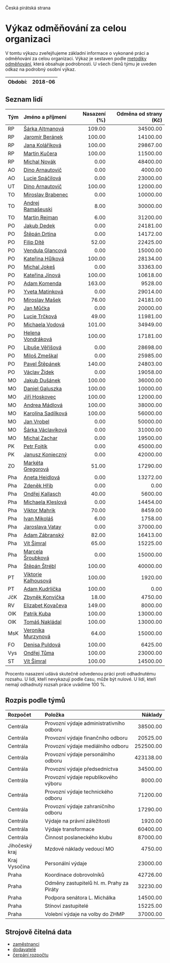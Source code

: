 Česká pirátská strana

Výkaz odměňování za celou organizaci
===========================

V tomtu výkazu zveřejňujeme základní informace o vykonané práci a odměňování
za celou organizaci. Výkaz je sestaven podle [metodiky odměňování][metodika],
která obsahuje podrobnosti. U všech členů týmu je uveden odkaz na podrobný osobní výkaz.

Období:                  | 2018-06
-----------------------  | --------------------


Seznam lidí
--------------

| Tým   | Jméno a příjmení                                                  |   Nasazení (%) |   Odměna od strany (Kč) |
|:------|:------------------------------------------------------------------|---------------:|------------------------:|
| RP    | [Šárka Altmanová](../../tymy/RP/2018/06/sarka-altmanova/)         |         109.00 |                34500.00 |
| RP    | [Jaromír Beránek](../../tymy/RP/2018/06/jaromir-beranek/)         |         100.00 |                14100.00 |
| RP    | [Jana Koláříková](../../tymy/RP/2018/06/jana-kolarikova/)         |         100.00 |                29867.00 |
| RP    | [Martin Kučera](../../tymy/RP/2018/06/martin-kucera/)             |         100.00 |                11500.00 |
| RP    | [Michal Novák](../../tymy/RP/2018/06/michal-novak/)               |           0.00 |                48400.00 |
| AO    | [Dino Arnautovič](../../tymy/AO/2018/06/dino-arnautovic/)         |           0.00 |                 4000.00 |
| AO    | [Lucie Spáčilová](../../tymy/AO/2018/06/lucie-spacilova/)         |           0.00 |                23000.00 |
| UT    | [Dino Arnautovič](../../tymy/UT/2018/06/dino-arnautovic/)         |         100.00 |                12000.00 |
| TO    | [Miroslav Brabenec](../../tymy/TO/2018/06/miroslav-brabenec/)     |           0.00 |                10000.00 |
| TO    | [Andrej Ramašeuski](../../tymy/TO/2018/06/andrej-ramaseuski/)     |           8.00 |                30000.00 |
| TO    | [Martin Rejman](../../tymy/TO/2018/06/martin-rejman/)             |           6.00 |                31200.00 |
| PO    | [Jakub Dedek](../../tymy/PO/2018/06/jakub-dedek/)                 |           0.00 |                24181.00 |
| PO    | [Štěpán Drtina](../../tymy/PO/2018/06/stepan-drtina/)             |           0.00 |                14172.00 |
| PO    | [Filip Dítě](../../tymy/PO/2018/06/filip-dite/)                   |          52.00 |                22425.00 |
| PO    | [Vendula Glancová](../../tymy/PO/2018/06/vendula-glancova/)       |           0.00 |                15000.00 |
| PO    | [Kateřina Hůlková](../../tymy/PO/2018/06/katerina-hulkova/)       |         100.00 |                28134.00 |
| PO    | [Michal Jokeš](../../tymy/PO/2018/06/michal-jokes/)               |           0.00 |                33363.00 |
| PO    | [Kateřina Jínová](../../tymy/PO/2018/06/katerina-jinova/)         |         100.00 |                10618.00 |
| PO    | [Adam Komenda](../../tymy/PO/2018/06/adam-komenda/)               |         163.00 |                 9528.00 |
| PO    | [Yveta Matinková](../../tymy/PO/2018/06/yveta-matinkova/)         |           0.00 |                29014.00 |
| PO    | [Miroslav Mašek](../../tymy/PO/2018/06/miroslav-masek/)           |          76.00 |                24181.00 |
| PO    | [Jan Můčka](../../tymy/PO/2018/06/jan-mucka/)                     |           0.00 |                20000.00 |
| PO    | [Lucie Trčková](../../tymy/PO/2018/06/lucie-trckova/)             |          49.00 |                11981.00 |
| PO    | [Michaela Vodová](../../tymy/PO/2018/06/michaela-vodova/)         |         101.00 |                34949.00 |
| PO    | [Helena Vondráková](../../tymy/PO/2018/06/helena-vondrakova/)     |         100.00 |                17181.00 |
| PO    | [Libuše Věříšová](../../tymy/PO/2018/06/libuse-verisova/)         |           0.00 |                28698.00 |
| PO    | [Miloš Zmeškal](../../tymy/PO/2018/06/milos-zmeskal/)             |           0.00 |                25985.00 |
| PO    | [Pavel Štěpánek](../../tymy/PO/2018/06/pavel-stepanek/)           |         140.00 |                24803.00 |
| PO    | [Václav Žídek](../../tymy/PO/2018/06/vaclav-zidek/)               |           0.00 |                19058.00 |
| MO    | [Jakub Dušánek](../../tymy/MO/2018/06/jakub-dusanek/)             |         100.00 |                36000.00 |
| MO    | [Daniel Galuszka](../../tymy/MO/2018/06/daniel-galuszka/)         |         100.00 |                10000.00 |
| MO    | [Jiří Hoskovec](../../tymy/MO/2018/06/jiri-hoskovec/)             |         100.00 |                12000.00 |
| MO    | [Andrea Mádlová](../../tymy/MO/2018/06/andrea-madlova/)           |         100.00 |                38000.00 |
| MO    | [Karolína Sadílková](../../tymy/MO/2018/06/karolina-sadilkova/)   |         100.00 |                56000.00 |
| MO    | [Jan Vrobel](../../tymy/MO/2018/06/jan-vrobel/)                   |           0.00 |                50000.00 |
| MO    | [Šárka Václavíková](../../tymy/MO/2018/06/sarka-vaclavikova/)     |           0.00 |                31000.00 |
| MO    | [Michal Zachar](../../tymy/MO/2018/06/michal-zachar/)             |           0.00 |                19500.00 |
| PK    | [Petr Fojtík](../../tymy/PK/2018/06/petr-fojtik/)                 |           0.00 |                45000.00 |
| PK    | [Janusz Konieczný](../../tymy/PK/2018/06/janusz-konieczny/)       |           0.00 |                42000.00 |
| ZO    | [Markéta Gregorová](../../tymy/ZO/2018/06/marketa-gregorova/)     |          51.00 |                17290.00 |
| Pha   | [Aneta Heidlová](../../tymy/Pha/2018/06/aneta-heidlova/)          |           0.00 |                13272.00 |
| Pha   | [Zdeněk Hřib](../../tymy/Pha/2018/06/zdenek-hrib/)                |           0.00 |                    0.00 |
| Pha   | [Ondřej Kallasch](../../tymy/Pha/2018/06/ondrej-kallasch/)        |          40.00 |                 5600.00 |
| Pha   | [Michaela Kleslová](../../tymy/Pha/2018/06/michaela-kleslova/)    |           0.00 |                14454.00 |
| Pha   | [Viktor Mahrik](../../tymy/Pha/2018/06/viktor-mahrik/)            |          70.00 |                 8459.00 |
| Pha   | [Ivan Mikoláš](../../tymy/Pha/2018/06/ivan-mikolas/)              |           6.00 |                 1758.00 |
| Pha   | [Jaroslava Vatay](../../tymy/Pha/2018/06/jaroslava-vatay/)        |           0.00 |                37000.00 |
| Pha   | [Adam Zábranský](../../tymy/Pha/2018/06/adam-zabransky/)          |          82.00 |                16413.00 |
| Pha   | [Vít Šimral](../../tymy/Pha/2018/06/vit-simral/)                  |          65.00 |                15225.00 |
| Pha   | [Marcela Šroubková](../../tymy/Pha/2018/06/marcela-sroubkova/)    |           0.00 |                15000.00 |
| Pha   | [Štěpán Štrébl](../../tymy/Pha/2018/06/stepan-strebl/)            |         100.00 |                40000.00 |
| PT    | [Viktorie Kalhousová](../../tymy/PT/2018/06/viktorie-kalhousova/) |         100.00 |                 1920.00 |
| PT    | [Adam Kudrlička](../../tymy/PT/2018/06/adam-kudrlicka/)           |         100.00 |                    0.00 |
| JčK   | [Zbyněk Konvička](../../tymy/JčK/2018/06/zbynek-konvicka/)        |          18.00 |                 4750.00 |
| RV    | [Elizabet Kovačeva](../../tymy/RV/2018/06/elizabet-kovaceva/)     |         149.00 |                 8000.00 |
| OlK   | [Patrik Kuba](../../tymy/OlK/2018/06/patrik-kuba/)                |         100.00 |                13000.00 |
| OlK   | [Tomáš Nakládal](../../tymy/OlK/2018/06/tomas-nakladal/)          |         100.00 |                13000.00 |
| MsK   | [Veronika Murzynová](../../tymy/MsK/2018/06/veronika-murzynova/)  |          64.00 |                15000.00 |
| FO    | [Denisa Puldová](../../tymy/FO/2018/06/denisa-puldova/)           |         100.00 |                 6425.00 |
| Vys   | [Ondřej Tůma](../../tymy/Vys/2018/06/ondrej-tuma/)                |         100.00 |                23000.00 |
| ST    | [Vít Šimral](../../tymy/ST/2018/06/vit-simral/)                   |         100.00 |                14500.00 |

Procento nasazení udává skutečně odvedenou práci proti odhadnutému rozsahu. 
U lidí, kteří nevykazují podle času, může být nulové. U lidí, kteří nemají odhadnutý rozsah
práce uvádíme 100 %.

Rozpis podle týmů
-----------------

| Rozpočet       | Položka                                   |   Náklady |
|:---------------|:------------------------------------------|----------:|
| Centrála       | Provozní výdaje administrativního odboru  |  38500.00 |
| Centrála       | Provozní výdaje finančního odboru         |  20525.00 |
| Centrála       | Provozní výdaje mediálního odboru         | 252500.00 |
| Centrála       | Provozní výdaje personálního odboru       | 423138.00 |
| Centrála       | Provozní výdaje předsednictva             |  34500.00 |
| Centrála       | Provozní výdaje republikového výboru      |   8000.00 |
| Centrála       | Provozní výdaje technického odboru        |  71200.00 |
| Centrála       | Provozní výdaje zahraničního odboru       |  17290.00 |
| Centrála       | Výdaje na právní záležitosti              |   1920.00 |
| Centrála       | Výdaje transformace                       |  60400.00 |
| Centrála       | Činnost poslaneckého klubu                |  87000.00 |
| Jihočeský kraj | Mzdové náklady vedoucí MO                 |   4750.00 |
| Kraj Vysočina  | Personální výdaje                         |  23000.00 |
| Praha          | Koordinace dobrovolníků                   |  42726.00 |
| Praha          | Odměny zastupitelů hl. m. Prahy za Piráty |  32230.00 |
| Praha          | Podpora senátora L. Michálka              |  14500.00 |
| Praha          | Stínoví zastupitelé                       |  15225.00 |
| Praha          | Volební výdaje na volby do ZHMP           |  37000.00 |

Strojově čitelná data
-------------------

* [zaměstnanci](zamestnanci.tsv)
* [dodavatelé](dodavatele.tsv)
* [čerpání rozpočtu](cerpani_rozpoctu.tsv)

[metodika]: https://redmine.pirati.cz/projects/po/wiki/Odmenovani

